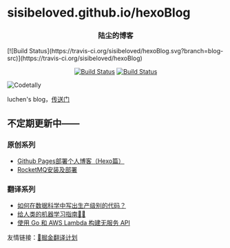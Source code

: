 # sisibeloved.github.io/hexoBlog
<h3 align="center">陆尘的博客</h3>
[![Build Status](https://travis-ci.org/sisibeloved/hexoBlog.svg?branch=blog-src)](https://travis-ci.org/sisibeloved/hexoBlog)
<p align="center">
   <a href=""><img id="like" src="https://img.shields.io/badge/掘金-113喜欢-blue.svg" alt="Build Status"></a>
   <a href=""><img id="read" src="https://img.shields.io/badge/掘金-4.4k阅读-blue.svg" alt="Build Status"></a>
</p>

![Codetally](https://img.shields.io/codetally/triggerman722/colorstrap.svg)

luchen's blog，[传送门](https://sisibeloved.github.io/hexoBlog)

## 不定期更新中——

### 原创系列

+ [Github Pages部署个人博客（Hexo篇）]()
+ [RocketMQ安装及部署](https://sisibeloved.github.io/hexoBlog/2018/03/20/RocketMQ%E5%AE%89%E8%A3%85%E5%8F%8A%E9%83%A8%E7%BD%B2/)

### 翻译系列

+ [如何在数据科学中写出生产级别的代码？]()
+ [给人类的机器学习指南🤖👶]()
+ [使用 Go 和 AWS Lambda 构建无服务 API]()

友情链接：[🥇掘金翻译计划](https://github.com/xitu/gold-miner)

